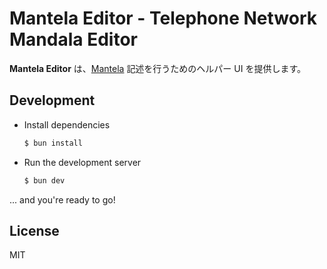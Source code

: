 # Mantela Editor - Telephone Network Mandala Editor

**Mantela Editor** は、[Mantela](https://github.com/tkytel/mantela) 記述を行うためのヘルパー UI を提供します。

## Development

* Install dependencies

    ```sh
    $ bun install
    ```

* Run the development server

    ```sh
    $ bun dev
    ```

... and you're ready to go!

## License

MIT